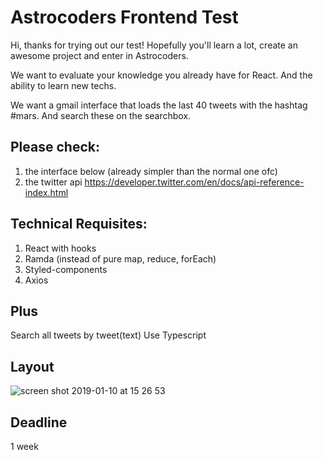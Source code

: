 # Astrocoders Frontend Test

Hi, thanks for trying out our test!
Hopefully you'll learn a lot, create an awesome project and enter in Astrocoders.

We want to evaluate your knowledge you already have for React. And the ability to learn new techs.

We want a gmail interface that loads the last 40 tweets with the hashtag #mars.
And search these on the searchbox.

## Please check:

1. the interface below (already simpler than the normal one ofc) 
2. the twitter api https://developer.twitter.com/en/docs/api-reference-index.html

## Technical Requisites:

1. React with hooks
2. Ramda (instead of pure map, reduce, forEach)
3. Styled-components
4. Axios

## Plus

Search all tweets by tweet(text)
Use Typescript

## Layout 

![screen shot 2019-01-10 at 15 26 53](https://user-images.githubusercontent.com/4806269/50987231-2f502980-14f0-11e9-9f3b-c52ef553a3d2.png)

## Deadline

1 week



